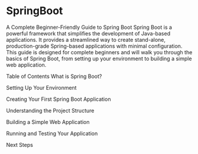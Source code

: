 # SpringBoot
A Complete Beginner-Friendly Guide to Spring Boot
Spring Boot is a powerful framework that simplifies the development of Java-based applications. It provides a streamlined way to create stand-alone, production-grade Spring-based applications with minimal configuration. This guide is designed for complete beginners and will walk you through the basics of Spring Boot, from setting up your environment to building a simple web application.

Table of Contents
What is Spring Boot?

Setting Up Your Environment

Creating Your First Spring Boot Application

Understanding the Project Structure

Building a Simple Web Application

Running and Testing Your Application

Next Steps

